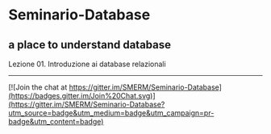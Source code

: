 # Seminario-Database

## a place to understand database

Lezione 01. 
Introduzione ai database relazionali

----

[![Join the chat at https://gitter.im/SMERM/Seminario-Database](https://badges.gitter.im/Join%20Chat.svg)](https://gitter.im/SMERM/Seminario-Database?utm_source=badge&utm_medium=badge&utm_campaign=pr-badge&utm_content=badge)
